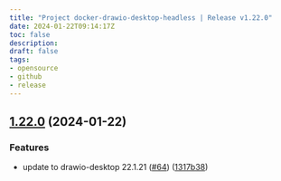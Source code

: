 ```yaml
---
title: "Project docker-drawio-desktop-headless | Release v1.22.0"
date: 2024-01-22T09:14:17Z
toc: false
description: 
draft: false
tags:
- opensource
- github
- release
---
```

## [1.22.0](https://github.com/rlespinasse/docker-drawio-desktop-headless/compare/v1.21.0...v1.22.0) (2024-01-22)


### Features

* update to drawio-desktop 22.1.21 ([#64](https://github.com/rlespinasse/docker-drawio-desktop-headless/issues/64)) ([1317b38](https://github.com/rlespinasse/docker-drawio-desktop-headless/commit/1317b384f46ef75d4db11835296f6249f676e353))



